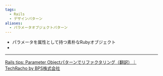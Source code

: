 ```yaml
---
tags:
  - Rails
  - デザインパターン
aliases:
  - パラメータオブジェクトパターン
---
```

- パラメータを属性として持つ素朴なRubyオブジェクト
- 

---
[Rails tips: Parameter Objectパターンでリファクタリング（翻訳）｜TechRacho by BPS株式会社](https://techracho.bpsinc.jp/hachi8833/2018_03_20/53807)